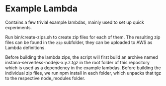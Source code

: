 Example Lambda
==============

Contains a few trivial example lambdas, mainly used to set up quick experiments.

Run bin/create-zips.sh to create zip files for each of them. The resulting zip files can be found in the `zip` subfolder, they can be uploaded to AWS as Lambda definitions.

Before building the lambda zips, the script will first build an archive named instana-serverless-nodejs-x.y.z.tgz in the root folder of this repository which is used as a dependency in the example lambdas. Before building the individual zip files, we run npm install in each folder, which unpacks that tgz to the respective node_modules folder.
